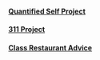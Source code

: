 #### [Quantified Self Project](./assignment2.md)

#### [311 Project](./assignment1.md)

#### [Class Restaurant Advice](./blogpost_sample.md)

